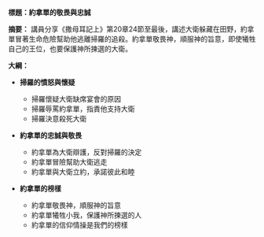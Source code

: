 **標題：約拿單的敬畏與忠誠**

**摘要：**
講員分享《撒母耳記上》第20章24節至最後，講述大衛躲藏在田野，約拿單冒著生命危險幫助他逃離掃羅的追殺。約拿單敬畏神，順服神的旨意，即使犧牲自己的王位，也要保護神所揀選的大衛。

**大綱：**

* **掃羅的憤怒與懷疑**
    * 掃羅懷疑大衛缺席宴會的原因
    * 掃羅辱罵約拿單，指責他支持大衛
    * 掃羅決意殺死大衛

* **約拿單的忠誠與敬畏**
    * 約拿單為大衛辯護，反對掃羅的決定
    * 約拿單冒險幫助大衛逃走
    * 約拿單與大衛立約，承諾彼此和睦

* **約拿單的榜樣**
    * 約拿單敬畏神，順服神的旨意
    * 約拿單犧牲小我，保護神所揀選的人
    * 約拿單的信仰情操是我們的榜樣